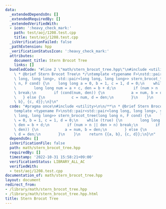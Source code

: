 ```yaml
---
data:
  _extendedDependsOn: []
  _extendedRequiredBy: []
  _extendedVerifiedWith:
  - icon: ':heavy_check_mark:'
    path: test/aoj/1208.test.cpp
    title: test/aoj/1208.test.cpp
  _isVerificationFailed: false
  _pathExtension: hpp
  _verificationStatusIcon: ':heavy_check_mark:'
  attributes:
    document_title: Stern Brocot Tree
    links: []
  bundledCode: "#line 2 \"math/stern_brocot_tree.hpp\"\n#include <utility>\n\n/**\n\
    \ * @brief Stern Brocot Tree\n */\ntemplate <typename F>\nstd::pair<std::pair<long\
    \ long, long long>, std::pair<long long, long long>> stern_brocot_tree(long long\
    \ n, F cond) {\n    long long a = 0, b = 1, c = 1, d = 0;\n    while (true) {\n\
    \        long long num = a + c, den = b + d;\n        if (num > n || den > n)\
    \ break;\n        if (cond(num, den)) {\n            a = num, b = den;\n     \
    \   } else {\n            c = num, d = den;\n        }\n    }\n    return {{a,\
    \ b}, {c, d}};\n}\n"
  code: "#pragma once\n#include <utility>\n\n/**\n * @brief Stern Brocot Tree\n */\n\
    template <typename F>\nstd::pair<std::pair<long long, long long>, std::pair<long\
    \ long, long long>> stern_brocot_tree(long long n, F cond) {\n    long long a\
    \ = 0, b = 1, c = 1, d = 0;\n    while (true) {\n        long long num = a + c,\
    \ den = b + d;\n        if (num > n || den > n) break;\n        if (cond(num,\
    \ den)) {\n            a = num, b = den;\n        } else {\n            c = num,\
    \ d = den;\n        }\n    }\n    return {{a, b}, {c, d}};\n}\n"
  dependsOn: []
  isVerificationFile: false
  path: math/stern_brocot_tree.hpp
  requiredBy: []
  timestamp: '2022-10-31 15:58:21+09:00'
  verificationStatus: LIBRARY_ALL_AC
  verifiedWith:
  - test/aoj/1208.test.cpp
documentation_of: math/stern_brocot_tree.hpp
layout: document
redirect_from:
- /library/math/stern_brocot_tree.hpp
- /library/math/stern_brocot_tree.hpp.html
title: Stern Brocot Tree
---
```

